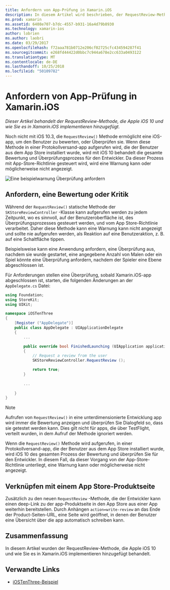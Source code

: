 ```yaml
---
title: Anfordern von App-Prüfung in Xamarin.iOS
description: In diesem Artikel wird beschrieben, der RequestReview-Methode, die Apple iOS 10 hinzugefügt, und es wird erläutert, wie sie in Xamarin.iOS implementieren.
ms.prod: xamarin
ms.assetid: 6408e707-b7dc-4557-b931-16a4d79b8930
ms.technology: xamarin-ios
author: lobrien
ms.author: laobri
ms.date: 03/29/2017
ms.openlocfilehash: f72aaa781b0712e206cf02725cfc434594287f41
ms.sourcegitcommit: e268fd44422d0bbc7c944a678e2cc633a0493122
ms.translationtype: MT
ms.contentlocale: de-DE
ms.lasthandoff: 10/25/2018
ms.locfileid: "50109782"
---
```

# <a name="request-app-review-in-xamarinios"></a>Anfordern von App-Prüfung in Xamarin.iOS

_Dieser Artikel behandelt der RequestReview-Methode, die Apple iOS 10 und wie Sie es in Xamarin.iOS implementieren hinzugefügt._

Noch nicht mit iOS 10.3, die `RequestReview()` Methode ermöglicht eine iOS-app, um den Benutzer zu bewerten, oder Überprüfen sie. Wenn diese Methode in einer Protokollversand-app aufgerufen wird, die der Benutzer aus dem App Store installiert wurde, wird mit iOS 10 behandelt die gesamte Bewertung und Überprüfungsprozess für den Entwickler. Da dieser Prozess mit App-Store-Richtlinie gesteuert wird, wird eine Warnung kann oder möglicherweise nicht angezeigt.

![](request-app-review-images/review01.png "Eine beispielwarnung Überprüfung anfordern")

## <a name="requesting-a-rating-or-review"></a>Anfordern, eine Bewertung oder Kritik

Während der `RequestReview()` statische Methode der `SKStoreReviewController` -Klasse kann aufgerufen werden zu jedem Zeitpunkt, wo es sinnvoll, auf der Benutzeroberfläche ist, des Überprüfungsprozesses gesteuert werden, und vom App Store-Richtlinie verarbeitet. Daher diese Methode kann eine Warnung kann nicht angezeigt und sollte nie aufgerufen werden, als Reaktion auf eine Benutzeraktion, z. B. auf eine Schaltfläche tippen.

Beispielsweise kann eine Anwendung anfordern, eine Überprüfung aus, nachdem sie wurde gestartet, eine angegebene Anzahl von Malen oder ein Spiel könnte eine Überprüfung anfordern, nachdem der Spieler eine Ebene abgeschlossen ist.

Für Anforderungen stellen eine Überprüfung, sobald Xamarin.iOS-app abgeschlossen ist, starten, die folgenden Änderungen an der `AppDelegate.cs` Datei:

```csharp
using Foundation;
using StoreKit;
using UIKit;

namespace iOSTenThree
{
    [Register ("AppDelegate")]
    public class AppDelegate : UIApplicationDelegate
    {
        ...

        public override bool FinishedLaunching (UIApplication application, NSDictionary launchOptions)
        {
            // Request a review from the user
            SKStoreReviewController.RequestReview ();

            return true;
        }
        
        ...
        
    }
}
```

> [!NOTE]
> Aufrufen von `RequestReview()` in eine unterdimensionierte Entwicklung app wird immer die Bewertung anzeigen und überprüfen Sie Dialogfeld so, dass sie getestet werden kann. Dies gilt nicht für apps, die über TestFlight, verteilt wurden, in dem Aufruf der Methode ignoriert werden.

Wenn die `RequestReview()` Methode wird aufgerufen, in einer Protokollversand-app, die der Benutzer aus dem App Store installiert wurde, wird iOS 10 des gesamten Prozess der Bewertung und überprüfen Sie für den Entwickler. In diesem Fall, da dieser Vorgang von der App-Store-Richtlinie unterliegt, eine Warnung kann oder möglicherweise nicht angezeigt.

## <a name="linking-to-an-app-store-product-page"></a>Verknüpfen mit einem App Store-Produktseite 

Zusätzlich zu den neuen `RequestReview` -Methode, die der Entwickler kann einen deep-Link zu der app-Produktseite in den App Store aus einer App weiterhin bereitstellen. Durch Anhängen `action=write-review` an das Ende der Product-Seiten-URL, eine Seite wird geöffnet, in denen der Benutzer eine Übersicht über die app automatisch schreiben kann. 

## <a name="summary"></a>Zusammenfassung

In diesem Artikel wurden der RequestReview-Methode, die Apple iOS 10 und wie Sie es in Xamarin.iOS implementieren hinzugefügt behandelt.



## <a name="related-links"></a>Verwandte Links

- [iOSTenThree-Beispiel](https://developer.xamarin.com/samples/ios/iOS10/iOSTenThree)
